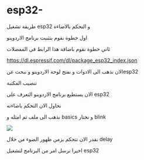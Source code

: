 # esp32-
طريقة تشغيل esp32 و التحكم بالاضاءة

اول خطوة نقوم بتثبيت برنامج الاردوينو

ثاني خطوة نقوم باضافة هذا الرابط في المفضلات

https://dl.espressif.com/dl/package_esp32_index.json

الان نذهب الى الادوات و نفتح لوحة الاردوينو و نبحث عنesp32 
<img scr=https://user-images.githubusercontent.com/108413904/180271138-5013c048-8704-481b-abe6-2946bc6d11a8.png >


تنصيب المكتبة 

الان يستطيع برنامج الاردوينو التعرف على esp32 

نحاول الان التحكم باضاءته 

نذهب الى ملف ثم امثله و basics و نختار blink 

<img src=https://user-images.githubusercontent.com/108413904/180268732-ff345007-c213-4cbe-8c7f-d8a744441a0f.png >

نقدر الان نتحكم بزمن ظهور الضوء من خلال delay 

اخيرا نرسل امر من البرنامج لتشغيل esp32
